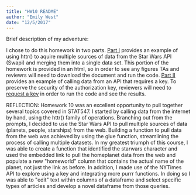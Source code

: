 ```yaml
---
title: "HW10 README"
author: "Emily West"
date: "12/5/2017"
---
```


Brief description of my adventure: 

I chose to do this homework in two parts. [Part I](https://github.com/emwest/STAT547A/blob/master/hw10/hw10_part1.Rmd) provides an example of using httr() to aquire multiple sources of data from the Star Wars API (Swapi) and merging them into a single data set. This portion of the homework is provided in an html, so in order to see any figures TAs and reviewrs will need to download the document and run the code. [Part II](https://github.com/emwest/STAT547A/blob/master/hw10/hw10_part2.R) provides an example of calling data from an API that requires a key. To preserve the security of the authorization key, reviewers will need to [request a key](https://developer.nytimes.com/signup) in order to run the code and see the results. 


REFLECTION: Homework 10 was an excellent opportunity to pull together several topics covered in STAT547. I started by calling data from the internet by hand, using the httr() family of operations. Branching out from the prompts, I decided to use the Star Wars API to pull multiple sources of data (planets, people, starships) from the web. Building a function to pull data from the web was achieved by using the glue function, streamlining the process of calling multiple datasets. In my greatest triumph of this course, I was able to create a function that identified the starwars character and used the embedded link to pull the homeplanet data from the web and populate a new "homeworld" column that contains the actual name of the planet, not just the link as before.  In addition, I made use of the NYTimes API to explore using a key and integrating more purrr functions. In doing so I was able to "edit" text within columns of a dataframe and select specific types of articles and develop a novel dataframe from those queries.